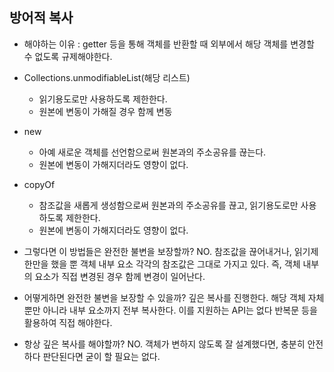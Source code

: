 ## 방어적 복사

- 해야하는 이유 : getter 등을 통해 객체를 반환할 때 외부에서 해당 객체를 변경할 수 없도록 규제해야한다.

- Collections.unmodifiableList(해당 리스트)
    - 읽기용도로만 사용하도록 제한한다.
    - 원본에 변동이 가해질 경우 함께 변동
- new
    - 아예 새로운 객체를 선언함으로써 원본과의 주소공유를 끊는다.
    - 원본에 변동이 가해지더라도 영향이 없다.
- copyOf
    - 참조값을 새롭게 생성함으로써 원본과의 주소공유를 끊고, 읽기용도로만 사용하도록 제한한다.
    - 원본에 변동이 가해지더라도 영향이 없다.

- 그렇다면 이 방법들은 완전한 불변을 보장할까?
NO. 
참조값을 끊어내거나, 읽기제한만을 했을 뿐 객체 내부 요소 각각의 참조값은 그대로 가지고 있다.
즉, 객체 내부의 요소가 직접 변경된 경우 함께 변경이 일어난다.

- 어떻게하면 완전한 불변을 보장할 수 있을까?
깊은 복사를 진행한다.
해당 객체 자체 뿐만 아니라 내부 요소까지 전부 복사한다.
이를 지원하는 API는 없다 반복문 등을 활용하여 직접 해야한다.

- 항상 깊은 복사를 해야할까?
NO.
객체가 변하지 않도록 잘 설계했다면, 충분히 안전하다 판단된다면 굳이 할 필요는 없다.
